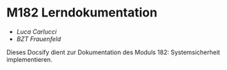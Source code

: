 # M182 Lerndokumentation

* *Luca Carlucci*
* *BZT Frauenfeld*

Dieses Docsify dient zur Dokumentation des Moduls 182: Systemsicherheit implementieren.
